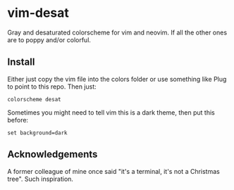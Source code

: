 # vim-desat
Gray and desaturated colorscheme for vim and neovim. If all the other ones are to poppy and/or colorful.

## Install

Either just copy the vim file into the colors folder or use something like Plug to point to this repo. Then just:

```vim
colorscheme desat
```

Sometimes you might need to tell vim this is a dark theme, then put this before:

```vim
set background=dark
```

## Acknowledgements

A former colleague of mine once said "it's a terminal, it's not a Christmas tree". Such inspiration.
